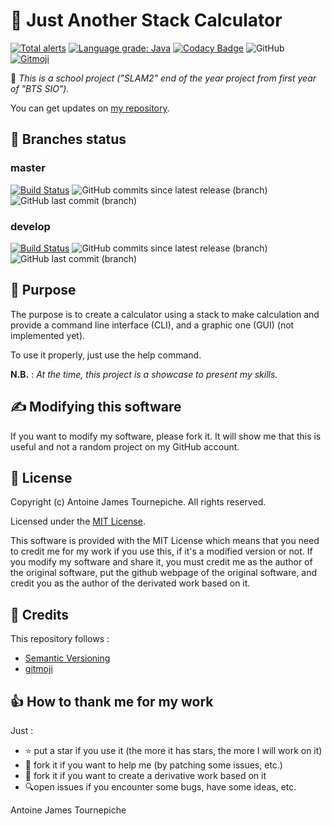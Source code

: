 # 🧮 Just Another Stack Calculator

[![Total alerts](https://img.shields.io/lgtm/alerts/g/AntoineJT/jasc.svg?logo=lgtm&logoWidth=18)](https://lgtm.com/projects/g/AntoineJT/jasc/alerts/) 
[![Language grade: Java](https://img.shields.io/lgtm/grade/java/g/AntoineJT/jasc.svg?logo=lgtm&logoWidth=18)](https://lgtm.com/projects/g/AntoineJT/jasc/context:java) 
[![Codacy Badge](https://api.codacy.com/project/badge/Grade/4f80841715e3436dad0800ac6bf72480)](https://www.codacy.com/manual/antoinejt.serveur/jasc?utm_source=github.com&amp;utm_medium=referral&amp;utm_content=AntoineJT/jasc&amp;utm_campaign=Badge_Grade) 
![GitHub](https://img.shields.io/github/license/AntoineJT/jasc)
[![Gitmoji](https://img.shields.io/badge/gitmoji-%20😜%20😍-FFDD67.svg?style=flat)](https://gitmoji.carloscuesta.me)

🏫 *This is a school project ("SLAM2" end of the year project from first year of "BTS SIO").*

You can get updates on [my repository](https://github.com/AntoineJT/jasc/).

## 🔀 Branches status

### master

[![Build Status](https://img.shields.io/endpoint.svg?url=https%3A%2F%2Factions-badge.atrox.dev%2FAntoineJT%2Fjasc%2Fbadge%3Fref%3Dmaster&style=flat)](https://actions-badge.atrox.dev/AntoineJT/jasc/goto?ref=master)
![GitHub commits since latest release (branch)](https://img.shields.io/github/commits-since/AntoineJT/jasc/latest/master)
![GitHub last commit (branch)](https://img.shields.io/github/last-commit/AntoineJT/jasc/master)

### develop

[![Build Status](https://img.shields.io/endpoint.svg?url=https%3A%2F%2Factions-badge.atrox.dev%2FAntoineJT%2Fjasc%2Fbadge%3Fref%3Ddevelop&style=flat)](https://actions-badge.atrox.dev/AntoineJT/jasc/goto?ref=develop)
![GitHub commits since latest release (branch)](https://img.shields.io/github/commits-since/AntoineJT/jasc/latest/develop)
![GitHub last commit (branch)](https://img.shields.io/github/last-commit/AntoineJT/jasc/develop)

## 🥅 Purpose

The purpose is to create a calculator using a stack to make calculation and provide a command line interface (CLI), and a graphic one (GUI) (not implemented yet). 

To use it properly, just use the help command.

**N.B.** : *At the time, this project is a showcase to present my skills.*

## ✍️ Modifying this software

If you want to modify my software, please fork it. It will show me that this is useful and not a random project on my GitHub account.

## 📄 License

Copyright (c) Antoine James Tournepiche. All rights reserved.

Licensed under the [MIT License](https://github.com/AntoineJT/jasc/blob/master/LICENSE).

This software is provided with the MIT License which means that you need to credit me for my work if you use this, if it's a modified version or not.
If you modify my software and share it, you must credit me as the author of the original software, put the github webpage of the original software, and credit you as the author of the derivated work based on it.


## 📌 Credits

This repository follows :
- [Semantic Versioning](https://semver.org/)
- [gitmoji](https://gitmoji.carloscuesta.me/)

## 👍 How to thank me for my work

Just :
- ⭐️ put a star if you use it (the more it has stars, the more I will work on it)
- 🔀 fork it if you want to help me (by patching some issues, etc.)
- 🔀 fork it if you want to create a derivative work based on it
- 🔍open issues if you encounter some bugs, have some ideas, etc.

Antoine James Tournepiche
